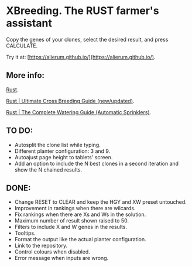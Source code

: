 XBreeding. The RUST farmer's assistant
======================================

Copy the genes of your clones, select the desired result, and press CALCULATE.

Try it at: [https://alierum.github.io/](https://alierum.github.io/).

More info:
----------
[Rust](https://rust.facepunch.com/).

[Rust | Ultimate Cross Breeding Guide (new/updated)](https://www.youtube.com/watch?v=WQ0ixceBZwA).

[Rust | The Complete Watering Guide (Automatic Sprinklers)](https://www.youtube.com/watch?v=X7oxG2A4oCM).


TO DO:
------
- Autosplit the clone list while typing.
- Different planter configuration: 3 and 9.
- Autoajust page height to tablets' screen.
- Add an option to include the N best clones in a second iteration and show the N chained results.

DONE:
-----
- Change RESET to CLEAR and keep the HGY and XW preset untouched.
- Improvement in rankings when there are wilcards.
- Fix rankings when there are Xs and Ws in the solution.
- Maximum number of result shown raised to 50.
- Filters to include X and W genes in the results.
- Tooltips.
- Format the output like the actual planter configuration.
- Link to the repository.
- Control colours when disabled.
- Error message when inputs are wrong.

